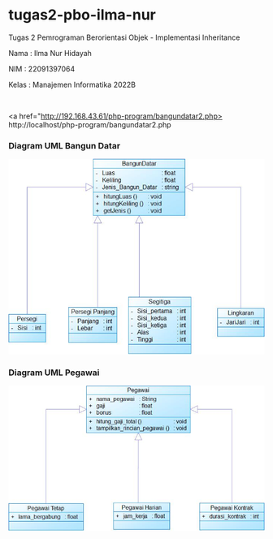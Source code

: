 # tugas2-pbo-ilma-nur
Tugas 2 Pemrograman Berorientasi Objek - Implementasi Inheritance
<p>Nama : Ilma Nur Hidayah </p>
<p>NIM : 22091397064 </p>
<p>Kelas : Manajemen Informatika 2022B</p><br>

<a href="http://192.168.43.61/php-program/bangundatar2.php>
http://localhost/php-program/bangundatar2.php

<h3>Diagram UML Bangun Datar</h3>
<img src="DIAGRAM UML/uml bangun datar.jpg">

<h3>Diagram UML Pegawai</h3>
<img src="DIAGRAM UML/uml pegawai.jpg">
